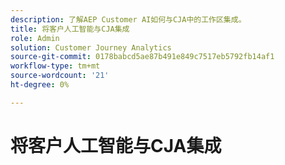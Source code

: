 ```yaml
---
description: 了解AEP Customer AI如何与CJA中的工作区集成。
title: 将客户人工智能与CJA集成
role: Admin
solution: Customer Journey Analytics
source-git-commit: 0178babcd5ae87b491e849c7517eb5792fb14af1
workflow-type: tm+mt
source-wordcount: '21'
ht-degree: 0%

---
```


# 将客户人工智能与CJA集成

